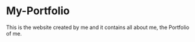 # My-Portfolio
This is the website created by me and it contains all about me, the Portfolio of me.

